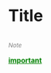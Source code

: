 <p style='font-size: 32px; font-weight: bold;'>Title</p>
<span style='color: #808080; font-size: 12px; font-style: italic;'> Note </span>

<span style='color: green; text-decoration: underline; font-weight: bold;'>important</span>

